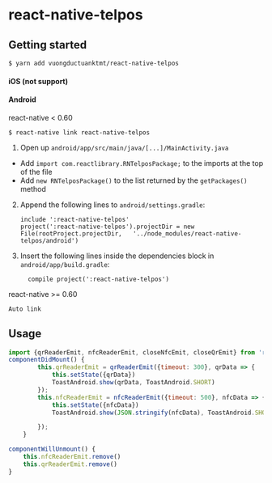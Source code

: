 
# react-native-telpos

## Getting started

`$ yarn add vuongductuanktmt/react-native-telpos`

#### iOS (not support)

#### Android
react-native < 0.60

`$ react-native link react-native-telpos`
1. Open up `android/app/src/main/java/[...]/MainActivity.java`
  - Add `import com.reactlibrary.RNTelposPackage;` to the imports at the top of the file
  - Add `new RNTelposPackage()` to the list returned by the `getPackages()` method
2. Append the following lines to `android/settings.gradle`:
  	```
  	include ':react-native-telpos'
  	project(':react-native-telpos').projectDir = new File(rootProject.projectDir, 	'../node_modules/react-native-telpos/android')
  	```
3. Insert the following lines inside the dependencies block in `android/app/build.gradle`:
  	```
      compile project(':react-native-telpos')
  	```
react-native >= 0.60

`Auto link`

## Usage
```javascript
import {qrReaderEmit, nfcReaderEmit, closeNfcEmit, closeQrEmit} from 'react-native-telpos';
componentDidMount() {
        this.qrReaderEmit = qrReaderEmit({timeout: 300}, qrData => {
            this.setState({qrData})
            ToastAndroid.show(qrData, ToastAndroid.SHORT)
        });
        this.nfcReaderEmit = nfcReaderEmit({timeout: 500}, nfcData => {
            this.setState({nfcData})
            ToastAndroid.show(JSON.stringify(nfcData), ToastAndroid.SHORT)

        });
    }

componentWillUnmount() {
    this.nfcReaderEmit.remove()
    this.qrReaderEmit.remove()
}
```
  
